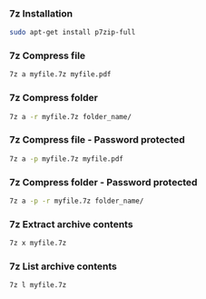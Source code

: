 ### 7z Installation
```bash
sudo apt-get install p7zip-full
```

### 7z Compress file
```bash
7z a myfile.7z myfile.pdf
```

### 7z Compress folder
```bash
7z a -r myfile.7z folder_name/
```

### 7z Compress file - Password protected
```bash
7z a -p myfile.7z myfile.pdf
```

### 7z Compress folder - Password protected
```bash
7z a -p -r myfile.7z folder_name/
```

### 7z Extract archive contents
```bash
7z x myfile.7z
```

### 7z List archive contents
```bash
7z l myfile.7z
```



